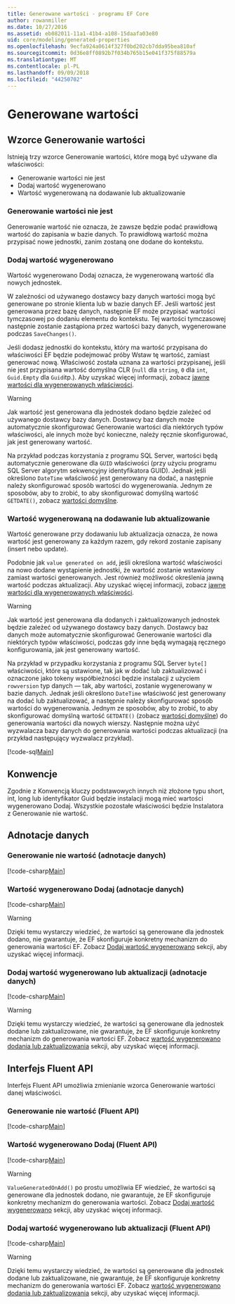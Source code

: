 ```yaml
---
title: Generowane wartości - programu EF Core
author: rowanmiller
ms.date: 10/27/2016
ms.assetid: eb082011-11a1-41b4-a108-15daafa03e80
uid: core/modeling/generated-properties
ms.openlocfilehash: 9ecfa924a0614f327f0bd202cb7dda95bea810af
ms.sourcegitcommit: 0d36e8ff0892b7f034b765b15e041f375f88579a
ms.translationtype: MT
ms.contentlocale: pl-PL
ms.lasthandoff: 09/09/2018
ms.locfileid: "44250702"
---
```

# <a name="generated-values"></a>Generowane wartości

## <a name="value-generation-patterns"></a>Wzorce Generowanie wartości

Istnieją trzy wzorce Generowanie wartości, które mogą być używane dla właściwości:
* Generowanie wartości nie jest
* Dodaj wartość wygenerowano
* Wartość wygenerowaną na dodawanie lub aktualizowanie

### <a name="no-value-generation"></a>Generowanie wartości nie jest

Generowanie wartość nie oznacza, że zawsze będzie podać prawidłową wartość do zapisania w bazie danych. To prawidłową wartość można przypisać nowe jednostki, zanim zostaną one dodane do kontekstu.

### <a name="value-generated-on-add"></a>Dodaj wartość wygenerowano

Wartość wygenerowano Dodaj oznacza, że wygenerowaną wartość dla nowych jednostek.

W zależności od używanego dostawcy bazy danych wartości mogą być generowane po stronie klienta lub w bazie danych EF. Jeśli wartość jest generowana przez bazę danych, następnie EF może przypisać wartości tymczasowej po dodaniu elementu do kontekstu. Tej wartości tymczasowej następnie zostanie zastąpiona przez wartości bazy danych, wygenerowane podczas `SaveChanges()`.

Jeśli dodasz jednostki do kontekstu, który ma wartość przypisana do właściwości EF będzie podejmować próby Wstaw tę wartość, zamiast generować nową. Właściwość została uznana za wartości przypisanej, jeśli nie jest przypisana wartość domyślna CLR (`null` dla `string`, `0` dla `int`, `Guid.Empty` dla `Guid`itp.). Aby uzyskać więcej informacji, zobacz [jawne wartości dla wygenerowanych właściwości](../saving/explicit-values-generated-properties.md).

> [!WARNING]  
> Jak wartość jest generowana dla jednostek dodano będzie zależeć od używanego dostawcy bazy danych. Dostawcy baz danych może automatycznie skonfigurować Generowanie wartości dla niektórych typów właściwości, ale innych może być konieczne, należy ręcznie skonfigurować, jak jest generowany wartość.
>
> Na przykład podczas korzystania z programu SQL Server, wartości będą automatycznie generowane dla `GUID` właściwości (przy użyciu programu SQL Server algorytm sekwencyjny identyfikatora GUID). Jednak jeśli określono `DateTime` właściwość jest generowany na dodać, a następnie należy skonfigurować sposób wartości do wygenerowania. Jednym ze sposobów, aby to zrobić, to aby skonfigurować domyślną wartość `GETDATE()`, zobacz [wartości domyślne](relational/default-values.md).

### <a name="value-generated-on-add-or-update"></a>Wartość wygenerowaną na dodawanie lub aktualizowanie

Wartość generowane przy dodawaniu lub aktualizacja oznacza, że nowa wartość jest generowany za każdym razem, gdy rekord zostanie zapisany (insert nebo update).

Podobnie jak `value generated on add`, jeśli określona wartość właściwości na nowo dodane wystąpienie jednostki, że wartość zostanie wstawiony zamiast wartości generowanych. Jest również możliwość określenia jawną wartość podczas aktualizacji. Aby uzyskać więcej informacji, zobacz [jawne wartości dla wygenerowanych właściwości](../saving/explicit-values-generated-properties.md).

> [!WARNING]
> Jak wartość jest generowana dla dodanych i zaktualizowanych jednostek będzie zależeć od używanego dostawcy bazy danych. Dostawcy baz danych może automatycznie skonfigurować Generowanie wartości dla niektórych typów właściwości, podczas gdy inne będą wymagają ręcznego konfigurowania, jak jest generowany wartość.
> 
> Na przykład w przypadku korzystania z programu SQL Server `byte[]` właściwości, które są ustawione, tak jak w dodać lub zaktualizować i oznaczone jako tokeny współbieżności będzie instalacji z użyciem `rowversion` typ danych — tak, aby wartości, zostanie wygenerowany w bazie danych. Jednak jeśli określono `DateTime` właściwość jest generowany na dodać lub zaktualizować, a następnie należy skonfigurować sposób wartości do wygenerowania. Jednym ze sposobów, aby to zrobić, to aby skonfigurować domyślną wartość `GETDATE()` (zobacz [wartości domyślne](relational/default-values.md)) do generowania wartości dla nowych wierszy. Następnie można użyć wyzwalacza bazy danych do generowania wartości podczas aktualizacji (na przykład następujący wyzwalacz przykład).
> 
> [!code-sql[Main](../../../samples/core/Modeling/FluentAPI/Samples/ValueGeneratedOnAddOrUpdate.sql)]

## <a name="conventions"></a>Konwencje

Zgodnie z Konwencją kluczy podstawowych innych niż złożone typu short, int, long lub identyfikator Guid będzie instalacji mogą mieć wartości wygenerowano Dodaj. Wszystkie pozostałe właściwości będzie Instalatora z Generowanie nie wartość.

## <a name="data-annotations"></a>Adnotacje danych

### <a name="no-value-generation-data-annotations"></a>Generowanie nie wartość (adnotacje danych)

[!code-csharp[Main](../../../samples/core/Modeling/DataAnnotations/Samples/ValueGeneratedNever.cs#Sample)]

### <a name="value-generated-on-add-data-annotations"></a>Wartość wygenerowano Dodaj (adnotacje danych)

[!code-csharp[Main](../../../samples/core/Modeling/DataAnnotations/Samples/ValueGeneratedOnAdd.cs#Sample)]

> [!WARNING]  
> Dzięki temu wystarczy wiedzieć, że wartości są generowane dla jednostek dodano, nie gwarantuje, że EF skonfiguruje konkretny mechanizm do generowania wartości EF. Zobacz [Dodaj wartość wygenerowano](#value-generated-on-add) sekcji, aby uzyskać więcej informacji.

### <a name="value-generated-on-add-or-update-data-annotations"></a>Dodaj wartość wygenerowano lub aktualizacji (adnotacje danych)

[!code-csharp[Main](../../../samples/core/Modeling/DataAnnotations/Samples/ValueGeneratedOnAddOrUpdate.cs#Sample)]

> [!WARNING]  
> Dzięki temu wystarczy wiedzieć, że wartości są generowane dla jednostek dodane lub zaktualizowane, nie gwarantuje, że EF skonfiguruje konkretny mechanizm do generowania wartości EF. Zobacz [wartość wygenerowano dodania lub zaktualizowania](#value-generated-on-add-or-update) sekcji, aby uzyskać więcej informacji.

## <a name="fluent-api"></a>Interfejs Fluent API

Interfejs Fluent API umożliwia zmienianie wzorca Generowanie wartości danej właściwości.

### <a name="no-value-generation-fluent-api"></a>Generowanie nie wartość (Fluent API)

[!code-csharp[Main](../../../samples/core/Modeling/FluentAPI/Samples/ValueGeneratedNever.cs#Sample)]

### <a name="value-generated-on-add-fluent-api"></a>Wartość wygenerowano Dodaj (Fluent API)

[!code-csharp[Main](../../../samples/core/Modeling/FluentAPI/Samples/ValueGeneratedOnAdd.cs#Sample)]

> [!WARNING]  
> `ValueGeneratedOnAdd()` po prostu umożliwia EF wiedzieć, że wartości są generowane dla jednostek dodano, nie gwarantuje, że EF skonfiguruje konkretny mechanizm do generowania wartości.  Zobacz [Dodaj wartość wygenerowano](#value-generated-on-add) sekcji, aby uzyskać więcej informacji.

### <a name="value-generated-on-add-or-update-fluent-api"></a>Dodaj wartość wygenerowano lub aktualizacji (Fluent API)

[!code-csharp[Main](../../../samples/core/Modeling/FluentAPI/Samples/ValueGeneratedOnAddOrUpdate.cs#Sample)]

> [!WARNING]  
> Dzięki temu wystarczy wiedzieć, że wartości są generowane dla jednostek dodane lub zaktualizowane, nie gwarantuje, że EF skonfiguruje konkretny mechanizm do generowania wartości EF. Zobacz [wartość wygenerowano dodania lub zaktualizowania](#value-generated-on-add-or-update) sekcji, aby uzyskać więcej informacji.
